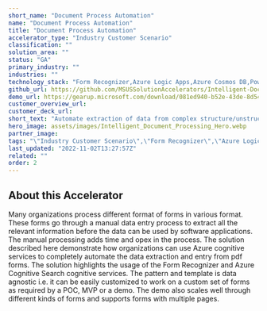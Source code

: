 ```yaml
---
short_name: "Document Process Automation"
name: "Document Process Automation"
title: "Document Process Automation"
accelerator_type: "Industry Customer Scenario"
classification: ""
solution_area: ""
status: "GA"
primary_industry: ""
industries: ""
technology_stack: "Form Recognizer,Azure Logic Apps,Azure Cosmos DB,Power BI,Azure Data Explorer,Bot Framework,Luis"
github_url: https://github.com/MSUSSolutionAccelerators/Intelligent-Document-Processing-Solution-Accelerator
demo_url: https://gearup.microsoft.com/download/081ed940-b52e-43de-8d54-935c340bbd9e
customer_overview_url: 
customer_deck_url: 
short_text: "Automate extraction of data from complex structure/unstructured documents to unlock insights."
hero_image: assets/images/Intelligent_Document_Processing_Hero.webp
partner_image: 
tags: "\"Industry Customer Scenario\",\"Form Recognizer\",\"Azure Logic Apps\",\"Azure Cosmos DB\",\"Power BI\",\"Azure Data Explorer\",\"Bot Framework\",\"Luis\",\"GA\""
last_updated: "2022-11-02T13:27:57Z"
related: ""
order: 2
---
```

## About this Accelerator

Many organizations process different format of forms in various format. These forms go through a manual data entry process to extract all the relevant information before the data can be used by software applications. The manual processing adds time and opex in the process. The solution described here demonstrate how organizations can use Azure cognitive services to completely automate the data extraction and entry from pdf forms. The solution highlights the usage of the Form Recognizer and Azure Cognitive Search cognitive services. The pattern and template is data agnostic i.e. it can be easily customized to work on a custom set of forms as required by a POC, MVP or a demo. The demo also scales well through different kinds of forms and supports forms with multiple pages.